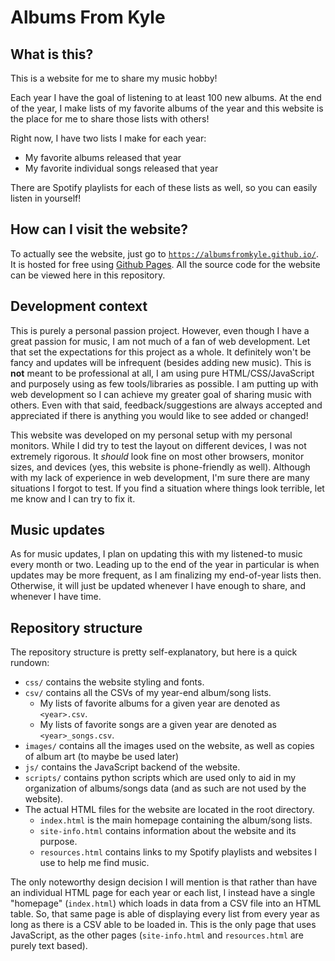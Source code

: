 # Albums From Kyle

## What is this?
This is a website for me to share my music hobby! 

Each year I have the goal of listening to at least 100 new albums. 
At the end of the year, I make lists of my favorite albums of the year and this website is the place for me to share those lists with others!

Right now, I have two lists I make for each year: 
* My favorite albums released that year
* My favorite individual songs released that year

There are Spotify playlists for each of these lists as well, so you can easily listen in yourself!


## How can I visit the website?
To actually see the website, just go to [`https://albumsfromkyle.github.io/`](https://albumsfromkyle.github.io/). It is hosted for free using [Github Pages](https://pages.github.com/). All the source code for the website can be viewed here in this repository.


## Development context
This is purely a personal passion project. However, even though I have a great passion for music, I am not much of a fan of web development.
Let that set the expectations for this project as a whole. It definitely won't be fancy and updates will be infrequent (besides adding new music).
This is **not** meant to be professional at all, I am using pure HTML/CSS/JavaScript and purposely using as few tools/libraries as possible.
I am putting up with web development so I can achieve my greater goal of sharing music with others.
Even with that said, feedback/suggestions are always accepted and appreciated if there is anything you would like to see added or changed!

This website was developed on my personal setup with my personal monitors. While I did try to test the layout on different devices, I was not extremely rigorous. It *should* look fine on most other browsers, monitor sizes, and devices (yes, this website is phone-friendly as well). Although with my lack of experience in web development, I'm sure there are many situations I forgot to test. If you find a situation where things look terrible, let me know and I can try to fix it.


## Music updates
As for music updates, I plan on updating this with my listened-to music every month or two.
Leading up to the end of the year in particular is when updates may be more frequent, as I am finalizing my end-of-year lists then.
Otherwise, it will just be updated whenever I have enough to share, and whenever I have time.


## Repository structure
The repository structure is pretty self-explanatory, but here is a quick rundown:
* `css/` contains the website styling and fonts.
* `csv/` contains all the CSVs of my year-end album/song lists.
    - My lists of favorite albums for a given year are denoted as `<year>.csv`.
    - My lists of favorite songs are a given year are denoted as `<year>_songs.csv`.
* `images/` contains all the images used on the website, as well as copies of album art (to maybe be used later)
* `js/` contains the JavaScript backend of the website.
* `scripts/` contains python scripts which are used only to aid in my organization of albums/songs data (and as such are not used by the website).
* The actual HTML files for the website are located in the root directory.
    - `index.html` is the main homepage containing the album/song lists.
    - `site-info.html` contains information about the website and its purpose.
    - `resources.html` contains links to my Spotify playlists and websites I use to help me find music.

The only noteworthy design decision I will mention is that rather than have an individual HTML page for each year or each list, I instead have a single "homepage" (`index.html`) which loads in data from a CSV file into an HTML table. So, that same page is able of displaying every list from every year as long as there is a CSV able to be loaded in. This is the only page that uses JavaScript, as the other pages (`site-info.html` and `resources.html` are purely text based).